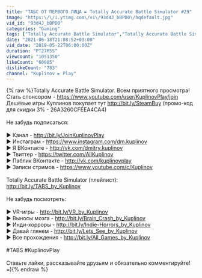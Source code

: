 ```yaml
---
title: "ТАБС ОТ ПЕРВОГО ЛИЦА ► Totally Accurate Battle Simulator #29"
image: "https:\/\/i.ytimg.com\/vi\/93d4J_bBPD0\/hqdefault.jpg"
vid_id: "93d4J_bBPD0"
categories: "Gaming"
tags: ["Totally Accurate Battle Simulator","Totally Accurate Battle Simulator Video Game","Totally Accurate Battle Simulator игра"]
date: "2021-06-18T21:08:52+03:00"
vid_date: "2019-05-22T06:00:00Z"
duration: "PT27M5S"
viewcount: "1051350"
likeCount: "60085"
dislikeCount: "783"
channel: "Kuplinov ► Play"
---
```

{% raw %}Totally Accurate Battle Simulator. Всем приятного просмотра!<br />Стать спонсором - <a rel="nofollow" target="blank" href="https://www.youtube.com/user/KuplinovPlay/join">https://www.youtube.com/user/KuplinovPlay/join</a><br />Дешёвые игры Куплинов покупает тут <a rel="nofollow" target="blank" href="http://bit.ly/SteamBuy">http://bit.ly/SteamBuy</a> (промо-код для скидки 3% - 26A3260CFEEA4CA4)<br /><br />Не забудь подписаться:<br /><br />► Канал - <a rel="nofollow" target="blank" href="http://bit.ly/JoinKuplinovPlay">http://bit.ly/JoinKuplinovPlay</a><br />► Инстаграм - <a rel="nofollow" target="blank" href="https://www.instagram.com/dm.kuplinov">https://www.instagram.com/dm.kuplinov</a><br />► Я ВКонтакте - <a rel="nofollow" target="blank" href="http://vk.com/dmitry.kuplinov">http://vk.com/dmitry.kuplinov</a><br />► Твиттер - <a rel="nofollow" target="blank" href="https://twitter.com/AllKuplinov">https://twitter.com/AllKuplinov</a><br />► Паблик ВКонтакте - <a rel="nofollow" target="blank" href="http://vk.com/kuplinovplay">http://vk.com/kuplinovplay</a><br />► Записи стримов - <a rel="nofollow" target="blank" href="https://www.youtube.com/c/Kuplinov">https://www.youtube.com/c/Kuplinov</a><br /><br />Totally Accurate Battle Simulator (плейлист):<br /><a rel="nofollow" target="blank" href="http://bit.ly/TABS_by_Kuplinov">http://bit.ly/TABS_by_Kuplinov</a><br /><br />Не забудь посмотреть:<br /><br />► VR-игры - <a rel="nofollow" target="blank" href="http://bit.ly/VR_by_Kuplinov">http://bit.ly/VR_by_Kuplinov</a><br />► Выносы мозга - <a rel="nofollow" target="blank" href="http://bit.ly/Brain_Crash_by_Kuplinov">http://bit.ly/Brain_Crash_by_Kuplinov</a><br />► Инди-хорроры - <a rel="nofollow" target="blank" href="http://bit.ly/Indie-Horrors_by_Kuplinov">http://bit.ly/Indie-Horrors_by_Kuplinov</a><br />► Давай глянем - <a rel="nofollow" target="blank" href="http://bit.ly/Lets_See_by_Kuplinov">http://bit.ly/Lets_See_by_Kuplinov</a><br />► Все прохождения - <a rel="nofollow" target="blank" href="http://bit.ly/All_Games_by_Kuplinov">http://bit.ly/All_Games_by_Kuplinov</a><br /> <br />#TABS #KuplinovPlay<br /><br />Ставьте лайки, рассказывайте друзьям и обязательно комментируйте! =){% endraw %}
